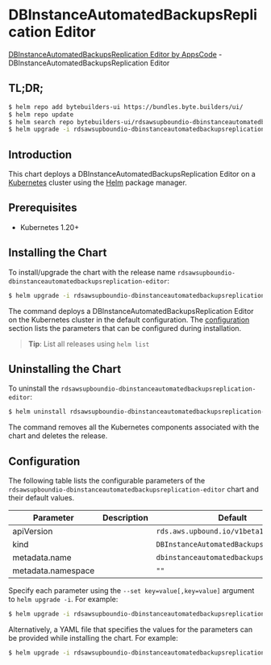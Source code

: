 # DBInstanceAutomatedBackupsReplication Editor

[DBInstanceAutomatedBackupsReplication Editor by AppsCode](https://byte.builders) - DBInstanceAutomatedBackupsReplication Editor

## TL;DR;

```bash
$ helm repo add bytebuilders-ui https://bundles.byte.builders/ui/
$ helm repo update
$ helm search repo bytebuilders-ui/rdsawsupboundio-dbinstanceautomatedbackupsreplication-editor --version=v0.4.18
$ helm upgrade -i rdsawsupboundio-dbinstanceautomatedbackupsreplication-editor bytebuilders-ui/rdsawsupboundio-dbinstanceautomatedbackupsreplication-editor -n default --create-namespace --version=v0.4.18
```

## Introduction

This chart deploys a DBInstanceAutomatedBackupsReplication Editor on a [Kubernetes](http://kubernetes.io) cluster using the [Helm](https://helm.sh) package manager.

## Prerequisites

- Kubernetes 1.20+

## Installing the Chart

To install/upgrade the chart with the release name `rdsawsupboundio-dbinstanceautomatedbackupsreplication-editor`:

```bash
$ helm upgrade -i rdsawsupboundio-dbinstanceautomatedbackupsreplication-editor bytebuilders-ui/rdsawsupboundio-dbinstanceautomatedbackupsreplication-editor -n default --create-namespace --version=v0.4.18
```

The command deploys a DBInstanceAutomatedBackupsReplication Editor on the Kubernetes cluster in the default configuration. The [configuration](#configuration) section lists the parameters that can be configured during installation.

> **Tip**: List all releases using `helm list`

## Uninstalling the Chart

To uninstall the `rdsawsupboundio-dbinstanceautomatedbackupsreplication-editor`:

```bash
$ helm uninstall rdsawsupboundio-dbinstanceautomatedbackupsreplication-editor -n default
```

The command removes all the Kubernetes components associated with the chart and deletes the release.

## Configuration

The following table lists the configurable parameters of the `rdsawsupboundio-dbinstanceautomatedbackupsreplication-editor` chart and their default values.

|     Parameter      | Description |                      Default                       |
|--------------------|-------------|----------------------------------------------------|
| apiVersion         |             | <code>rds.aws.upbound.io/v1beta1</code>            |
| kind               |             | <code>DBInstanceAutomatedBackupsReplication</code> |
| metadata.name      |             | <code>dbinstanceautomatedbackupsreplication</code> |
| metadata.namespace |             | <code>""</code>                                    |


Specify each parameter using the `--set key=value[,key=value]` argument to `helm upgrade -i`. For example:

```bash
$ helm upgrade -i rdsawsupboundio-dbinstanceautomatedbackupsreplication-editor bytebuilders-ui/rdsawsupboundio-dbinstanceautomatedbackupsreplication-editor -n default --create-namespace --version=v0.4.18 --set apiVersion=rds.aws.upbound.io/v1beta1
```

Alternatively, a YAML file that specifies the values for the parameters can be provided while
installing the chart. For example:

```bash
$ helm upgrade -i rdsawsupboundio-dbinstanceautomatedbackupsreplication-editor bytebuilders-ui/rdsawsupboundio-dbinstanceautomatedbackupsreplication-editor -n default --create-namespace --version=v0.4.18 --values values.yaml
```
